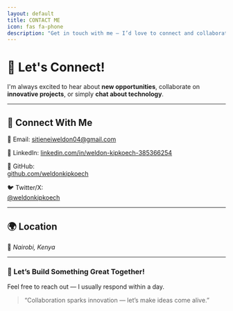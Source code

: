 ```yaml
---
layout: default
title: CONTACT ME
icon: fas fa-phone
description: "Get in touch with me — I’d love to connect and collaborate on exciting projects!"
---
```


# 💫 Let's Connect!

I'm always excited to hear about **new opportunities**, collaborate on **innovative projects**, or simply **chat about technology**.

---

## 🔗 Connect With Me

<div class="contact-links">

📧 Email: 
<a href="mailto:sitieneiweldon04@gmail.com" target="_blank">sitieneiweldon04@gmail.com</a> <br>

💼 LinkedIn: 
<a href="https://www.linkedin.com/in/weldon-kipkoech-385366254" target="_blank">linkedin.com/in/weldon-kipkoech-385366254</a>  <br>

🐙 GitHub:  
<a href="https://github.com/weldonkipkoech" target="_blank">github.com/weldonkipkoech</a>  <br>

🐦 Twitter/X:  
<a href="https://twitter.com/weldonkipkoech" target="_blank">@weldonkipkoech</a> <br>

</div>

---

## 🌍 Location
📍 *Nairobi, Kenya*  

---

### 💬 Let’s Build Something Great Together!
Feel free to reach out — I usually respond within a day.  
> “Collaboration sparks innovation — let’s make ideas come alive.”



